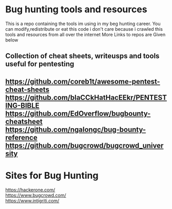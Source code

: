# Bug hunting tools and resources
This is a repo containing the tools im using in my beg hunting career.
You can modify,redistribute or eat this code i don't care because i crawled this tools and resources from all over the internet
More Links to repos are Given below
## Collection of cheat sheets, writeusps and tools useful for pentesting
https://github.com/coreb1t/awesome-pentest-cheat-sheets    
https://github.com/blaCCkHatHacEEkr/PENTESTING-BIBLE  
https://github.com/EdOverflow/bugbounty-cheatsheet  
https://github.com/ngalongc/bug-bounty-reference  
https://github.com/bugcrowd/bugcrowd_university  
----
# Sites for Bug Hunting
https://hackerone.com/  
https://www.bugcrowd.com/  
https://www.intigriti.com/  
